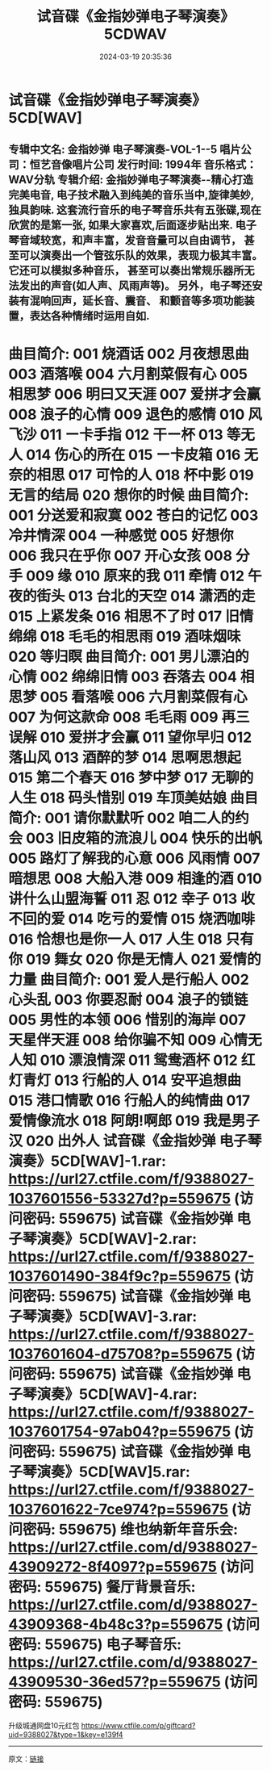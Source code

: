 ﻿---
title: 试音碟《金指妙弹电子琴演奏》5CDWAV
date: 2024-03-19 20:35:36
categories: 古典音乐、新世纪、纯音雅乐
tags: 纯音雅乐
---
# 试音碟《金指妙弹电子琴演奏》5CD[WAV]

专辑中文名: 金指妙弹 电子琴演奏-VOL-1--5
唱片公司：恒艺音像唱片公司
发行时间: 1994年
音乐格式：WAV分轨
专辑介绍:
金指妙弹电子琴演奏--精心打造完美电音,
电子技术融入到纯美的音乐当中,旋律美妙,独具韵味.
这套流行音乐的电子琴音乐共有五张碟,现在欣赏的是第一张,
如果大家喜欢,后面逐步贴出来.
电子琴音域较宽，和声丰富，发音音量可以自由调节，
甚至可以演奏出一个管弦乐队的效果，表现力极其丰富。它还可以模拟多种音乐，
甚至可以奏出常规乐器所无法发出的声音(如人声、风雨声等)。
另外，电子琴还安装有混响回声，延长音、震音、
和颤音等多项功能装置，表达各种情绪时运用自如.
-------------------------------------------------------------------
曲目简介:
001 烧酒话
002 月夜想思曲
003 酒落喉
004 六月割菜假有心
005 相思梦
006 明曰又天涯
007 爱拼才会赢
008 浪子的心情
009 退色的感情
010 风飞沙
011 ー卡手指
012 干ー杯
013 等无人
014 伤心的所在
015 ー卡皮箱
016 无奈的相思
017 可怜的人
018 杯中影
019 无言的结局
020 想你的时候
曲目简介:
001 分送爱和寂寞
002 苍白的记忆
003 冷井情深
004 一种感觉
005 好想你
006 我只在乎你
007 开心女孩
008 分手
009 缘
010 原来的我
011 牵情
012 午夜的街头
013 台北的天空
014 潇洒的走
015 上紧发条
016 相思不了时
017 旧情绵绵
018 毛毛的相思雨
019 酒味烟味
020 等归瞑
曲目简介:
001 男儿漂泊的心情
002 绵绵旧情
003 吞落去
004 相思梦
005 看落喉
006 六月割菜假有心
007 为何这款命
008 毛毛雨
009 再三误解
010 爱拼才会赢
011 望你早归
012 落山风
013 酒醉的梦
014 思啊思想起
015 第二个春天
016 梦中梦
017 无聊的人生
018 码头惜别
019 车顶美姑娘
曲目简介:
001 请你默默听
002 咱二人的约会
003 旧皮箱的流浪儿
004 快乐的出帆
005 路灯了解我的心意
006 风雨情
007 暗想思
008 大船入港
009 相逢的酒
010 讲什么山盟海誓
011 忍
012 幸子
013 收不回的爱
014 吃亏的爱情
015 烧洒咖啡
016 恰想也是你一人
017 人生
018 只有你
019 舞女
020 你是无情人
021 爱情的力量
曲目简介:
001 爱人是行船人
002 心头乱
003 你要忍耐
004 浪子的锁链
005 男性的本领
006 惜别的海岸
007 天星伴天涯
008 给你骗不知
009 心情无人知
010 漂浪情深
011 鸳鸯酒杯
012 红灯青灯
013 行船的人
014 安平追想曲
015 港口情歌
016 行船人的纯情曲
017 爱情像流水
018 阿朗!啊郎
019 我是男子汉
020 出外人
试音碟《金指妙弹 电子琴演奏》5CD[WAV]-1.rar: https://url27.ctfile.com/f/9388027-1037601556-53327d?p=559675
(访问密码: 559675)
试音碟《金指妙弹 电子琴演奏》5CD[WAV]-2.rar: https://url27.ctfile.com/f/9388027-1037601490-384f9c?p=559675
(访问密码: 559675)
试音碟《金指妙弹 电子琴演奏》5CD[WAV]-3.rar: https://url27.ctfile.com/f/9388027-1037601604-d75708?p=559675
(访问密码: 559675)
试音碟《金指妙弹 电子琴演奏》5CD[WAV]-4.rar: https://url27.ctfile.com/f/9388027-1037601754-97ab04?p=559675
(访问密码: 559675)
试音碟《金指妙弹 电子琴演奏》5CD[WAV]5.rar: https://url27.ctfile.com/f/9388027-1037601622-7ce974?p=559675
(访问密码: 559675)
维也纳新年音乐会: https://url27.ctfile.com/d/9388027-43909272-8f4097?p=559675
(访问密码: 559675)
餐厅背景音乐: https://url27.ctfile.com/d/9388027-43909368-4b48c3?p=559675
(访问密码: 559675)
电子琴音乐: https://url27.ctfile.com/d/9388027-43909530-36ed57?p=559675
(访问密码: 559675)
======================================================================
升级城通网盘10元红包 https://www.ctfile.com/p/giftcard?uid=9388027&type=1&key=e139f4
*******************************************************************************
原文：[链接](https://blog.sina.com.cn/s/blog_1647c7e76010314si.html)
